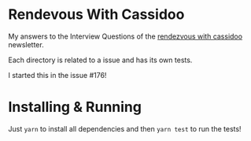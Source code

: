 # Rendevous With Cassidoo

My answers to the Interview Questions of the [rendezvous with cassidoo](https://buttondown.email/cassidoo/archive) newsletter.

Each directory is related to a issue and has its own tests.

I started this in the issue #176!

# Installing & Running

Just `yarn` to install all dependencies and then `yarn test` to run the tests!
